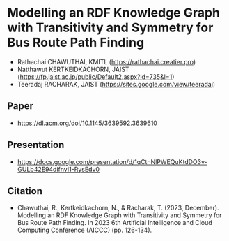 # Modelling an RDF Knowledge Graph with Transitivity and Symmetry for Bus Route Path Finding
- Rathachai CHAWUTHAI, KMITL (https://rathachai.creatier.pro)
- Natthawut KERTKEIDKACHORN, JAIST (https://fp.jaist.ac.jp/public/Default2.aspx?id=735&l=1)
- Teeradaj RACHARAK, JAIST (https://sites.google.com/view/teeradaj)

## Paper
- https://dl.acm.org/doi/10.1145/3639592.3639610

## Presentation
- https://docs.google.com/presentation/d/1qCtnNlPWEQuKtdDO3v-GULb42E94difnvI1-RysEdv0

## Citation
- Chawuthai, R., Kertkeidkachorn, N., & Racharak, T. (2023, December). Modelling an RDF Knowledge Graph with Transitivity and Symmetry for Bus Route Path Finding. In 2023 6th Artificial Intelligence and Cloud Computing Conference (AICCC) (pp. 126-134).
